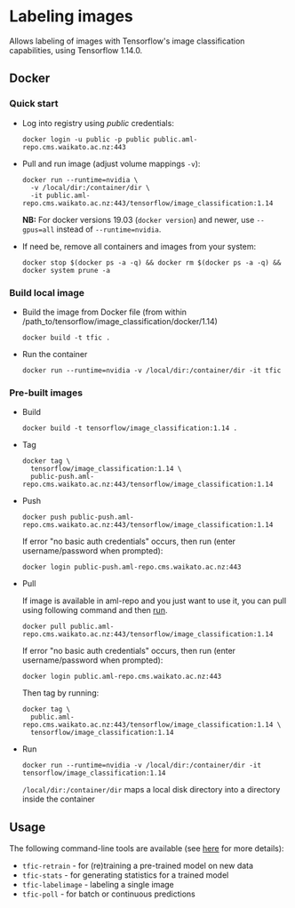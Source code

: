 # Labeling images

Allows labeling of images with Tensorflow's image classification capabilities, using Tensorflow 1.14.0.

## Docker

### Quick start

* Log into registry using *public* credentials:

  ```commandline
  docker login -u public -p public public.aml-repo.cms.waikato.ac.nz:443 
  ```

* Pull and run image (adjust volume mappings `-v`):

  ```commandline
  docker run --runtime=nvidia \
    -v /local/dir:/container/dir \
    -it public.aml-repo.cms.waikato.ac.nz:443/tensorflow/image_classification:1.14
  ```

  **NB:** For docker versions 19.03 (`docker version`) and newer, use `--gpus=all` instead of `--runtime=nvidia`.

* If need be, remove all containers and images from your system:

  ```commandline
  docker stop $(docker ps -a -q) && docker rm $(docker ps -a -q) && docker system prune -a
  ```


### Build local image

* Build the image from Docker file (from within /path_to/tensorflow/image_classification/docker/1.14)

  ```commandline
  docker build -t tfic .
  ```

* Run the container

  ```commandline
  docker run --runtime=nvidia -v /local/dir:/container/dir -it tfic
  ```

### Pre-built images

* Build

  ```commandline
  docker build -t tensorflow/image_classification:1.14 .
  ```
  
* Tag

  ```commandline
  docker tag \
    tensorflow/image_classification:1.14 \
    public-push.aml-repo.cms.waikato.ac.nz:443/tensorflow/image_classification:1.14
  ```
  
* Push

  ```commandline
  docker push public-push.aml-repo.cms.waikato.ac.nz:443/tensorflow/image_classification:1.14
  ```
  If error "no basic auth credentials" occurs, then run (enter username/password when prompted):
  
  ```commandline
  docker login public-push.aml-repo.cms.waikato.ac.nz:443
  ```
  
* Pull

  If image is available in aml-repo and you just want to use it, you can pull using following command and then [run](#run).

  ```commandline
  docker pull public.aml-repo.cms.waikato.ac.nz:443/tensorflow/image_classification:1.14
  ```
  If error "no basic auth credentials" occurs, then run (enter username/password when prompted):
  
  ```commandline
  docker login public.aml-repo.cms.waikato.ac.nz:443
  ```
  Then tag by running:
  
  ```commandline
  docker tag \
    public.aml-repo.cms.waikato.ac.nz:443/tensorflow/image_classification:1.14 \
    tensorflow/image_classification:1.14
  ```

* <a name="run">Run</a>

  ```commandline
  docker run --runtime=nvidia -v /local/dir:/container/dir -it tensorflow/image_classification:1.14
  ```
  `/local/dir:/container/dir` maps a local disk directory into a directory inside the container

## Usage

The following command-line tools are available (see [here](../../README.md) for more details):

* `tfic-retrain` - for (re)training a pre-trained model on new data
* `tfic-stats` - for generating statistics for a trained model
* `tfic-labelimage` - labeling a single image
* `tfic-poll` - for batch or continuous predictions
  